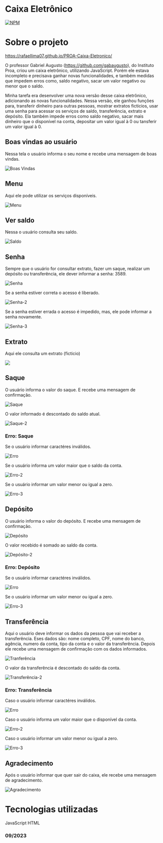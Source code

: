 # Caixa Eletrônico

[![NPM](https://img.shields.io/npm/l/react)](https://github.com/RafaelLima07/PROA-Caixa-Eletronico/blob/main/LICENSE)

# Sobre o projeto

https://rafaellima07.github.io/PROA-Caixa-Eletronico/

O professor Gabriel Augusto (https://github.com/gabaugusto), do Instituto Proa, criou um caixa eletrônico, utilizando JavaScript. Porém ele estava incompleto e precisava ganhar novas funcionalidades, e também medidas que impedem erros como, saldo negativo, sacar um valor negativo ou menor que o saldo. 

Minha tarefa era desenvolver uma nova versão desse caixa eletrônico, adicionando as novas funcionalidades. Nessa versão, ele ganhou funções para, transferir dinheiro para outras pessoas, mostrar extratos ficticios, usar uma senha para acessar os serviços de saldo, transferência, extrato e depósito. Ela também impede erros como saldo negativo, sacar mais dinheiro que o disponível na conta, depositar um valor igual à 0 ou tansferir um valor igual à 0.

## Boas vindas ao usuário
Nessa tela o usuário informa o seu nome e recebe uma mensagem de boas vindas.

![Boas Vindas](https://github.com/RafaelLima07/PROA-Caixa-Eletronico/blob/main/assets/Boas-Vindas.png)

## Menu
Aqui ele pode utilizar os serviços disponíveis.

![Menu](https://github.com/RafaelLima07/PROA-Caixa-Eletronico/blob/main/assets/Menu.png)

## Ver saldo
Nessa o usuário consulta seu saldo. 

![Saldo](https://github.com/RafaelLima07/PROA-Caixa-Eletronico/blob/main/assets/Saldo-Atual.png)

## Senha
Sempre que o usuário for consultar extrato, fazer um saque, realizar um depósito ou transferência, ele dever informar a senha: 3589.

![Senha](https://github.com/RafaelLima07/PROA-Caixa-Eletronico/blob/main/assets/Senha.png)

Se a senha estiver correta o acesso é liberado.

![Senha-2](https://github.com/RafaelLima07/PROA-Caixa-Eletronico/blob/main/assets/Senha-2.png)

Se a senha estiver errada o acesso é impedido, mas, ele pode informar a senha novamente.

![Senha-3](https://github.com/RafaelLima07/PROA-Caixa-Eletronico/blob/main/assets/Senha-3.png)

## Extrato
Aqui ele consulta um extrato (ficticio)

![](https://github.com/RafaelLima07/PROA-Caixa-Eletronico/blob/main/assets/Extrato.png)

## Saque
O usuário informa o valor do saque. E recebe uma mensagem de confirmação.

![Saque](https://github.com/RafaelLima07/PROA-Caixa-Eletronico/blob/main/assets/Saque.png)

O valor informado é descontado do saldo atual.

![Saque-2](https://github.com/RafaelLima07/PROA-Caixa-Eletronico/blob/main/assets/Saque-2.png)

### Erro: Saque
Se o usuário informar caractéres inválidos.

![Erro](https://github.com/RafaelLima07/PROA-Caixa-Eletronico/blob/main/assets/Erro.png)

Se o usuário informa um valor maior que o saldo da conta.

![Erro-2](https://github.com/RafaelLima07/PROA-Caixa-Eletronico/blob/main/assets/Erro-2.png)

Se o usuário informar um valor menor ou igual a zero.

![Erro-3](https://github.com/RafaelLima07/PROA-Caixa-Eletronico/blob/main/assets/Erro-3.png)

## Depósito
O usuário informa o valor do depósito. E recebe uma mensagem de confirmação.

![Depósito](https://github.com/RafaelLima07/PROA-Caixa-Eletronico/blob/main/assets/Dep%C3%B3sito.png)

O valor recebido é somado ao saldo da conta.

![Depósito-2](https://github.com/RafaelLima07/PROA-Caixa-Eletronico/blob/main/assets/Dep%C3%B3sito-2.png)

### Erro: Depósito
Se o usuário informar caractéres inválidos.

![Erro](https://github.com/RafaelLima07/PROA-Caixa-Eletronico/blob/main/assets/Erro.png)

Se o usuário informar um valor menor ou igual a zero.

![Erro-3](https://github.com/RafaelLima07/PROA-Caixa-Eletronico/blob/main/assets/Erro-3.png)

## Transferência
Aqui o usuário deve informar os dados da pessoa que vai receber a transferência. Eses dados são: nome completo, CPF, nome do banco, agência, numero da conta, tipo da conta e o valor da transferência. Depois ele recebe uma mensagem de confirmação com os dados informados.

![Tranferência](https://github.com/RafaelLima07/PROA-Caixa-Eletronico/blob/main/assets/Transfer%C3%AAncia.png)

O valor da transferência é descontado do saldo da conta.

![Transferência-2](https://github.com/RafaelLima07/PROA-Caixa-Eletronico/blob/main/assets/Transfr%C3%AAncia-2.png)

### Erro: Transferência
Caso o usuário informar caractéres inválidos.

![Erro](https://github.com/RafaelLima07/PROA-Caixa-Eletronico/blob/main/assets/Erro.png)

Caso o usuário informa um valor maior que o disponível da conta.

![Erro-2](https://github.com/RafaelLima07/PROA-Caixa-Eletronico/blob/main/assets/Erro-2.png)

Caso o usuário informar um valor menor ou igual a zero.

![Erro-3](https://github.com/RafaelLima07/PROA-Caixa-Eletronico/blob/main/assets/Erro-3.png)

## Agradecimento
Após o usuário informar que quer sair do caixa, ele recebe uma mensagem de agradecimento.

![Agradecimento](https://github.com/RafaelLima07/PROA-Caixa-Eletronico/blob/main/assets/Agradecimento.png)

# Tecnologias utilizadas
JavaScript
HTML

### 09/2023
